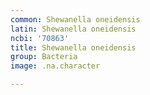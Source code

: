 ```yaml
---
common: Shewanella oneidensis
latin: Shewanella oneidensis
ncbi: '70863'
title: Shewanella oneidensis
group: Bacteria
image: .na.character

---
```

